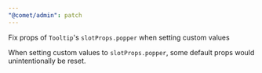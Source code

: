 ```yaml
---
"@comet/admin": patch
---
```


Fix props of `Tooltip`'s `slotProps.popper` when setting custom values

When setting custom values to `slotProps.popper`, some default props would unintentionally be reset.
